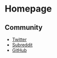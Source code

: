 # Homepage

## Community

- [Twitter](https://twitter.com/copypastetaxes)
- [Subreddit](https://www.reddit.com/r/CopyPasteTaxes)
- [GitHub](https://github.com/breck7/copypastetaxes)
